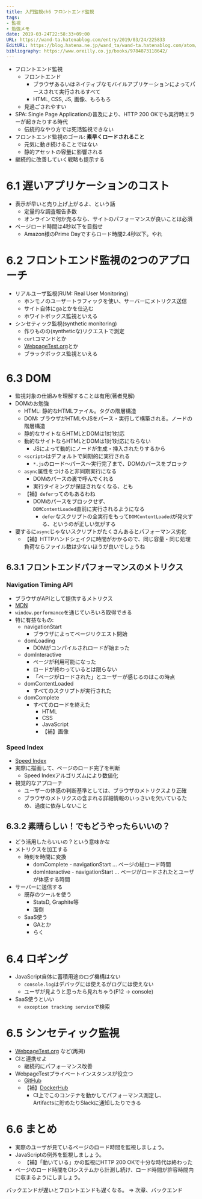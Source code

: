 ```yaml
---
title: 入門監視ch6 フロントエンド監視
tags:
- 監視
- 勉強メモ
date: 2019-03-24T22:58:33+09:00
URL: https://wand-ta.hatenablog.com/entry/2019/03/24/225833
EditURL: https://blog.hatena.ne.jp/wand_ta/wand-ta.hatenablog.com/atom/entry/17680117126999033986
bibliography: https://www.oreilly.co.jp/books/9784873118642/
---
```






- フロントエンド監視
    - フロントエンド
        - ブラウザあるいはネイティブなモバイルアプリケーションによってパースされて実行されるすべて
        - HTML, CSS, JS, 画像、もろもろ
    - 見過ごされやすい
- SPA: Single Page Applicationの普及により、HTTP 200 OKでも実行時エラーが起きたりする時代
    - 伝統的なやり方では死活監視できない
- フロントエンド監視のゴール: **素早くロードされること**
    - 元気に動き続けることではない
    - 静的アセットの容量に影響される
- 継続的に改善していく戦略も提示する



# 6.1 遅いアプリケーションのコスト

- 表示が早いと売り上げ上がるよ、という話
    - 定量的な調査報告多数
    - オンラインで何か売るなら、サイトのパフォーマンスが良いことは必須
- ページロード時間は4秒以下を目指せ
    - Amazon様のPrime Dayですらロード時間2.4秒以下。やれ


# 6.2 フロントエンド監視の2つのアプローチ

- リアルユーザ監視(RUM: Real User Monitoring)
    - ホンモノのユーザートラフィックを使い、サーバーにメトリクス送信
    - サイト自体にgaとかを仕込む
    - ホワイトボックス監視といえる
- シンセティック監視(synthetic monitoring)
    - 作りものの(syntheticな)リクエストで測定
    - `curl`コマンドとか
    - [WebpageTest.org](https://www.webpagetest.org/)とか
    - ブラックボックス監視といえる


# 6.3 DOM

- 監視対象の仕組みを理解することは有用(著者見解)
- DOMのお勉強
    - HTML: 静的なHTMLファイル。タグの階層構造
    - DOM: ブラウザがHTMLやJSをパース・実行して構築される。ノードの階層構造
    - 静的なサイトならHTMLとDOMは1対1対応
    - 動的なサイトならHTMLとDOMは1対1対応にならない
        - JSによって動的にノードが生成・挿入されたりするから
    - `<script>`はデフォルトで同期的に実行される
        - `*.js`のロード～パース～実行完了まで、DOMのパースをブロック
    - `async`属性をつけると非同期実行になる
        - DOMのパースの裏で呼んでくれる
        - 実行タイミングが保証されなくなる、とも
    - 【補】`defer`ってのもあるわね
        - DOMのパースをブロックせず、  
            `DOMContentLoaded`直前に実行されるようになる
            - `defer`なスクリプトの全実行をもって`DOMContentLoaded`が発火する、というのが正しい気がする
- 要するに`async`じゃないスクリプトがたくさんあるとパフォーマンス劣化
    - 【補】HTTPハンドシェイクに時間がかかるので、同じ容量・同じ処理負荷ならファイル数は少ないほうが良いでしょうね


## 6.3.1 フロントエンドパフォーマンスのメトリクス

### Navigation Timing API

- ブラウザがAPIとして提供するメトリクス
- [MDN](https://developer.mozilla.org/ja/docs/Web/API/Navigation_timing_API)
- `window.performance`を通じていろいろ取得できる
- 特に有益なもの:
    - navigationStart
        - ブラウザによってページリクエスト開始
    - domLoading
        - DOMがコンパイルされロードが始まった
    - domInteractive
        - ページが利用可能になった
        - ロードが終わっているとは限らない
        - 「ページがロードされた」とユーザーが感じるのはこの時点
    - domContentLoaded
        - すべてのスクリプトが実行された
    - domComplete
        - すべてのロードを終えた
            - HTML
            - CSS
            - JavaScript
            - 【補】画像


### Speed Index

- [Speed Index](https://sites.google.com/a/webpagetest.org/docs/using-webpagetest/metrics/speed-index)
- 実際に描画して、ページのロード完了を判断
    - Speed Indexアルゴリズムにより数値化
- 視覚的なアプローチ
    - ユーザーの体感の判断基準としては、ブラウザのメトリクスより正確
    - ブラウザのメトリクスの含まれる詳細情報のいっさいを欠いているため、過度に依存しないこと


## 6.3.2 素晴らしい！でもどうやったらいいの？

- どう活用したらいいの？という意味かな
- メトリクスを加工する
    - 時刻を時間に変換
        - domComplete - navigationStart ... ページの総ロード時間
        - domInteractive - navigationStart ... ページがロードされたとユーザが体感する時間
- サーバーに送信する
    - 既存のツールを使う
        - StatsD, Graphite等
        - 面倒
    - SaaS使う
        - GAとか
        - らく


# 6.4 ロギング

- JavaScript自体に蓄積用途のログ機構はない
    - `console.log`はデバッグには使えるがログには使えない
    - ユーザが見ようと思ったら見れちゃう(F12 -> console)
- SaaS使うといい
    - `exception tracking service`で検索


# 6.5 シンセティック監視

- [WebpageTest.org](https://www.webpagetest.org/) など(再掲)
- CIと連携せよ
    - 継続的にパフォーマンス改善
- WebpageTestプライベートインスタンスが役立つ
    - [GitHub](https://github.com/WPO-Foundation/webpagetest-docs/blob/master/user/Private%20Instances/README.md)
    - 【補】[DockerHub](https://hub.docker.com/r/webpagetest/server/)
        - CI上でこのコンテナを動かしてパフォーマンス測定し、  
        Artifactsに貯めたりSlackに通知したりできる

# 6.6 まとめ

- 実際のユーザが見ているページのロード時間を監視しましょう。
- JavaScriptの例外を監視しましょう。
    - 【補】「動いている」かの監視にHTTP 200 OKで十分な時代は終わった
- ページのロード時間をCIシステムから計測し続け、ロード時間が許容時間内に収まるようにしましょう。

バックエンドが遅いとフロントエンドも遅くなる。 => 次章、バックエンド


